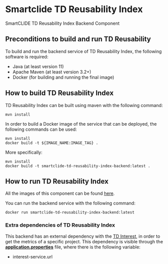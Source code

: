 # Smartclide TD Reusability Index
SmartCLIDE TD Reusability Index Backend Component

## Preconditions to build and run TD Reusability

To build and run the backend service of TD Reusability Index, the following software is required:

- Java (at least version 11)
- Apache Maven (at least version 3.2+)
- Docker (for building and running the final image)

## How to build TD Reusability Index

TD Reusability Index can be built using maven with the following command:

```shell
mvn install
```

In order to build a Docker image of the service that can be deployed, the following commands can be used:

```shell
mvn install
docker build -t ${IMAGE_NAME:IMAGE_TAG} .
```

More specifically:

```shell
mvn install
docker build -t smartclide-td-reusability-index-backend:latest .
```

## How to run TD Reusability Index

All the images of this component can be found [here](https://github.com/eclipse-researchlabs/smartclide-TD-Reusability-Index/pkgs/container/smartclide%2Ftdreusability).

You can run the backend service with the following command:

```shell
docker run smartclide-td-reusability-index-backend:latest
```

### Extra dependencies of TD Reusability Index

This backend has an external dependency with the [TD Interest](https://github.com/eclipse-researchlabs/smartclide-TD-Interest), in order to get the metrics of a specific project.
This dependency is visible through the **[application.properties](https://github.com/eclipse-researchlabs/smartclide-TD-Reusability-Index/blob/main/src/main/resources/application.properties)** file, where there is the following variable:
- interest-service.url
